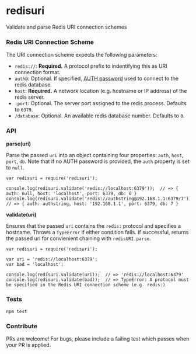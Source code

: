 redisuri
========

Validate and parse Redis URI connection schemes


### Redis URI Connection Scheme

The URI connection scheme expects the following parameters:

- `redis://`: **Required.** A protocol prefix to indentifying this as URI connection format.
- `auth@`: Optional. If specified, [AUTH password](http://redis.io/commands/AUTH) used to connect to the redis database.
- `host`: **Required.** A network location (e.g. hostname or IP address) of the redis server.
- `:port`: Optional. The server port assigned to the redis process. Defaults to `6379`.
- `/database`: Optional. An available redis database number. Defaults to `0`.


### API

**parse(uri)**

Parse the passed `uri` into an object containing four properties: `auth`, `host`, `port`, `db`. Note that if no AUTH password is provided, the `auth` property is set to `null`.

```
var redisuri = require('redisuri');

console.log(redisuri.validate('redis://localhost:6379'));  // => { auth: null, host: 'localhost', port: 6379, db: 0 }
console.log(redisuri.validate('redis://authstring@192.168.1.1:6379/7'));  // => { auth: authstring, host: '192.168.1.1', port: 6379, db: 7 }
```

**validate(uri)**

Ensures that the passed `uri` contains the `redis:` protocol and specifies a hostname. Throws a `TypeError` if either condition fails. If successful, returns the passed uri for convienient chaining with `redisURI.parse`.

```
var redisuri = require('redisuri');

var uri = 'redis://localhost:6379';
var bad = 'localhost';

console.log(redisuri.validate(uri));  // => 'redis://localhost:6379'
console.log(redisuri.validate(bad));  // => TypeError: A protocol must be specified in the Redis URI connection scheme (e.g. redis:)
```

### Tests

```
npm test
```

### Contribute

PRs are welcome! For bugs, please include a failing test which passes when your PR is applied.
